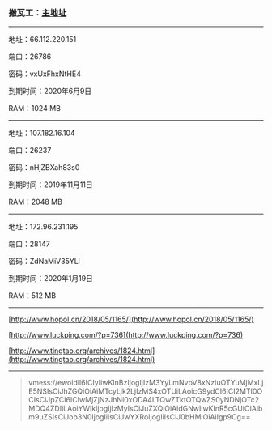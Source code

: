 ### 搬瓦工：[主地址](https://bandwagonhost.com)

---

地址：66.112.220.151

端口：26786

密码：vxUxFhxNtHE4

到期时间：2020年6月9日

RAM：1024 MB

---

地址：107.182.16.104

端口：26237

密码：nHjZBXah83s0

到期时间：2019年11月11日

RAM：2048 MB

---

地址：172.96.231.195

端口：28147

密码：ZdNaMiV35YLl

到期时间：2020年1月19日

RAM：512 MB

---

[http://www.hopol.cn/2018/05/1165/](http://www.hopol.cn/2018/05/1165/)

[http://www.luckping.com/?p=736](http://www.luckping.com/?p=736)

[http://www.tingtao.org/archives/1824.html](http://www.tingtao.org/archives/1824.html)

---

> vmess://ewoidiI6ICIyIiwKInBzIjogIjIzM3YyLmNvbV8xNzIuOTYuMjMxLjE5NSIsCiJhZGQiOiAiMTcyLjk2LjIzMS4xOTUiLAoicG9ydCI6ICI2MTI0OCIsCiJpZCI6ICIwMjZjNzJhNi0xODA4LTQwZTktOTQwZS0yNDNjOTc2MDQ4ZDIiLAoiYWlkIjogIjIzMyIsCiJuZXQiOiAidGNwIiwKInR5cGUiOiAibm9uZSIsCiJob3N0IjogIiIsCiJwYXRoIjogIiIsCiJ0bHMiOiAiIgp9Cg==



